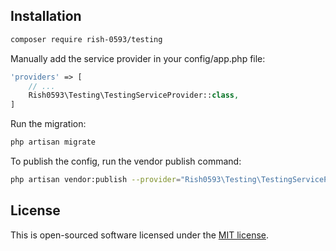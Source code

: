 ## Installation

```bash
composer require rish-0593/testing
```

Manually add the service provider in your config/app.php file:

```php
'providers' => [
    // ...
    Rish0593\Testing\TestingServiceProvider::class,
]
```

Run the migration:

```bash
php artisan migrate
```

To publish the config, run the vendor publish command:

```bash
php artisan vendor:publish --provider="Rish0593\Testing\TestingServiceProvider" --tag=config
```

## License

This is open-sourced software licensed under the [MIT license](https://opensource.org/licenses/MIT).
